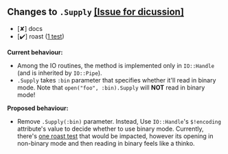 ## Changes to `.Supply` [[Issue for dicussion]](https://github.com/zoffixznet/IOwesomeness/issues/12)

- [✘] docs
- [✔️] roast ([1 test](https://github.com/perl6/roast/blob/4dcbbb9097a728b7e46feb582acbaff19b81014d/S16-io/supply.t#L30-L31))

**Current behaviour:**
- Among the IO routines, the method is implemented only in `IO::Handle` (and is
inherited by `IO::Pipe`).
- `.Supply` takes `:bin` parameter that specifies whether it'll read in binary
mode. Note that `open("foo", :bin).Supply` will **NOT** read in binary mode!

**Proposed behaviour:**
- Remove `.Supply(:bin)` parameter. Instead, Use `IO::Handle`'s `$!encoding`
attribute's value to decide whether to use binary mode. Currently, there's
[one roast test](https://github.com/perl6/roast/blob/4dcbbb9097a728b7e46feb582acbaff19b81014d/S16-io/supply.t#L30-L31) that would be impacted, however its opening
in non-binary mode and then reading in binary feels like a thinko.

